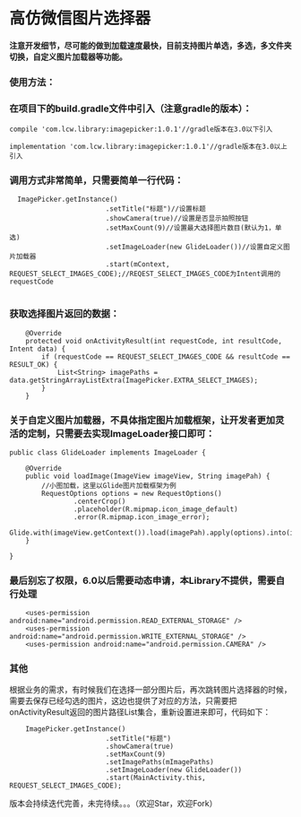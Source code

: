 # 高仿微信图片选择器

#### 注意开发细节，尽可能的做到加载速度最快，目前支持图片单选，多选，多文件夹切换，自定义图片加载器等功能。


### 使用方法：

### 在项目下的build.gradle文件中引入（注意gradle的版本）：
```
compile 'com.lcw.library:imagepicker:1.0.1'//gradle版本在3.0以下引入

implementation 'com.lcw.library:imagepicker:1.0.1'//gradle版本在3.0以上引入
```

### 调用方式非常简单，只需要简单一行代码：
```
  ImagePicker.getInstance()
                        .setTitle("标题")//设置标题
                        .showCamera(true)//设置是否显示拍照按钮
                        .setMaxCount(9)//设置最大选择图片数目(默认为1，单选)
                        .setImageLoader(new GlideLoader())//设置自定义图片加载器
                        .start(mContext, REQUEST_SELECT_IMAGES_CODE);//REQEST_SELECT_IMAGES_CODE为Intent调用的requestCode
                        
```
### 获取选择图片返回的数据：
```
    @Override
    protected void onActivityResult(int requestCode, int resultCode, Intent data) {
        if (requestCode == REQUEST_SELECT_IMAGES_CODE && resultCode == RESULT_OK) {
            List<String> imagePaths = data.getStringArrayListExtra(ImagePicker.EXTRA_SELECT_IMAGES);
        }
    }
```

### 关于自定义图片加载器，不具体指定图片加载框架，让开发者更加灵活的定制，只需要去实现ImageLoader接口即可：
```
public class GlideLoader implements ImageLoader {

    @Override
    public void loadImage(ImageView imageView, String imagePah) {
        //小图加载，这里以Glide图片加载框架为例
        RequestOptions options = new RequestOptions()
                .centerCrop()
                .placeholder(R.mipmap.icon_image_default)
                .error(R.mipmap.icon_image_error);
        Glide.with(imageView.getContext()).load(imagePah).apply(options).into(imageView);
    }

}
```

### 最后别忘了权限，6.0以后需要动态申请，本Library不提供，需要自行处理
```
    <uses-permission android:name="android.permission.READ_EXTERNAL_STORAGE" />
    <uses-permission android:name="android.permission.WRITE_EXTERNAL_STORAGE" />
    <uses-permission android:name="android.permission.CAMERA" />
```

###  其他
根据业务的需求，有时候我们在选择一部分图片后，再次跳转图片选择器的时候，需要去保存已经勾选的图片，这边也提供了对应的方法，只需要把onActivityResult返回的图片路径List集合，重新设置进来即可，代码如下：
```
    ImagePicker.getInstance()
                        .setTitle("标题")
                        .showCamera(true)
                        .setMaxCount(9)
                        .setImagePaths(mImagePaths)
                        .setImageLoader(new GlideLoader())
                        .start(MainActivity.this, REQUEST_SELECT_IMAGES_CODE);
 ```

版本会持续迭代完善，未完待续。。。（欢迎Star，欢迎Fork）

 

